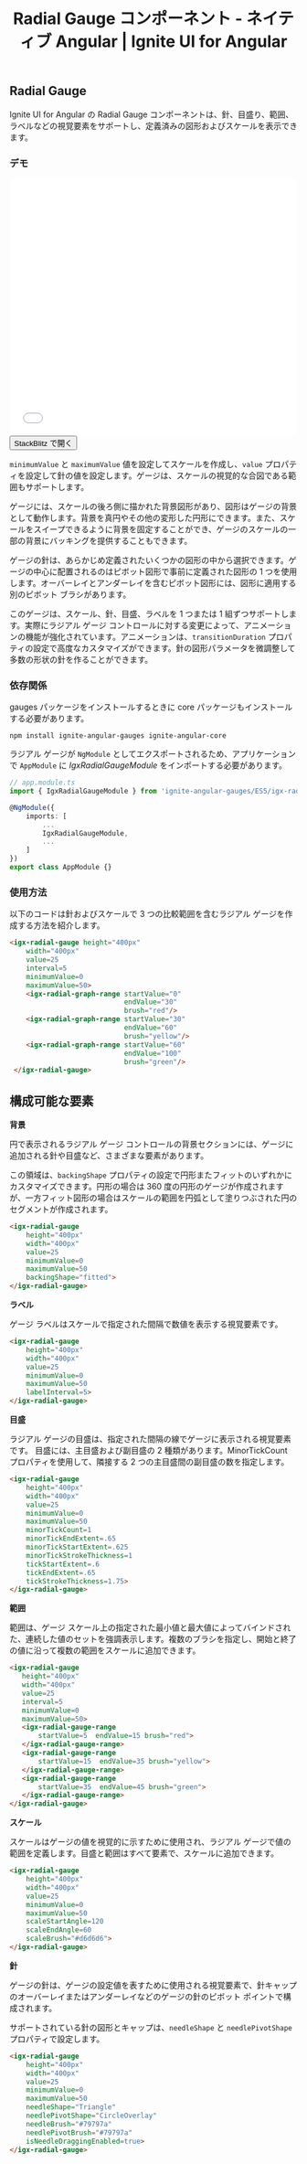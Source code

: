 ﻿---
title: Radial Gauge コンポーネント - ネイティブ Angular | Ignite UI for Angular
_description: Ignite UI for Angular の Radial Gauge コンポーネントは、針、目盛り、範囲、およびラベルなどの視覚要素を提供し、定義済みの図形およびスケールを表示できます。
_keywords: Ignite UI for Angular, Angular, ネイティブ Angular コンポーネント スイート, ネイティブ Angular コントロール, ネイティブ Angular コンポーネント, ネイティブ Angular コンポーネント ライブラリ, Angular グリッド, Angular データグリッド, Angular グリッドコントロール, Angular グリッドコンポーネント, Angular ラジアル ゲージ コンポーネント, Angular ラジアル ゲージ
_language: ja
---
## Radial Gauge

Ignite UI for Angular の Radial Gauge コンポーネントは、針、目盛り、範囲、ラベルなどの視覚要素をサポートし、定義済みの図形およびスケールを表示できます。

### デモ

<div class="sample-container" style="height: 450px">
    <iframe id="radial-gauge-sample-iframe" src='{environment:demosBaseUrl}/radial-gauge-sample' width="100%" height="100%" seamless frameBorder="0" onload="onSampleIframeContentLoaded(this);"></iframe>
</div>
<div>
    <button data-localize="stackblitz" class="stackblitz-btn"   data-iframe-id="radial-gauge-sample-iframe" data-demos-base-url="{environment:demosBaseUrl}">StackBlitz で開く
    </button>
</div>

<div class="divider--half"></div>

`minimumValue` と `maximumValue` 値を設定してスケールを作成し、`value` プロパティを設定して針の値を設定します。ゲージは、スケールの視覚的な合図である範囲もサポートします。

ゲージには、スケールの後ろ側に描かれた背景図形があり、図形はゲージの背景として動作します。背景を真円やその他の変形した円形にできます。また、スケールをスイープできるように背景を固定することができ、ゲージのスケールの一部の背景にバッキングを提供することもできます。

ゲージの針は、あらかじめ定義されたいくつかの図形の中から選択できます。ゲージの中心に配置されるのはピボット図形で事前に定義された図形の 1 つを使用します。オーバーレイとアンダーレイを含むピボット図形には、図形に適用する別のピボット ブラシがあります。

このゲージは、スケール、針、目盛、ラベルを 1 つまたは 1 組ずつサポートします。実際にラジアル ゲージ コントロールに対する変更によって、アニメーションの機能が強化されています。アニメーションは、`transitionDuration` プロパティの設定で高度なカスタマイズができます。針の図形パラメータを微調整して多数の形状の針を作ることができます。

### 依存関係

gauges パッケージをインストールするときに core パッケージもインストールする必要があります。

`npm install ignite-angular-gauges ignite-angular-core`

ラジアル ゲージが `NgModule` としてエクスポートされるため、アプリケーションで `AppModule` に _IgxRadialGaugeModule_ をインポートする必要があります。

```typescript
// app.module.ts
import { IgxRadialGaugeModule } from 'ignite-angular-gauges/ES5/igx-radial-gauge-module';

@NgModule({
    imports: [
        ...
        IgxRadialGaugeModule,
        ...
    ]
})
export class AppModule {}
```

<div class="divider--half"></div>

### 使用方法

以下のコードは針およびスケールで 3 つの比較範囲を含むラジアル ゲージを作成する方法を紹介します。

```html
<igx-radial-gauge height="400px"
    width="400px"
    value=25
    interval=5
    minimumValue=0
    maximumValue=50>
    <igx-radial-graph-range startValue="0"
                            endValue="30"
                            brush="red"/>
    <igx-radial-graph-range startValue="30"
                            endValue="60"
                            brush="yellow"/>
    <igx-radial-graph-range startValue="60"
                            endValue="100"
                            brush="green"/>
 </igx-radial-gauge>
```

<div class="divider--half"></div>

## 構成可能な要素

**背景**

円で表示されるラジアル ゲージ コントロールの背景セクションには、ゲージに追加される針や目盛など、さまざまな要素があります。

この領域は、`backingShape` プロパティの設定で円形またフィットのいずれかにカスタマイズできます。円形の場合は 360 度の円形のゲージが作成されますが、一方フィット図形の場合はスケールの範囲を円弧として塗りつぶされた円のセグメントが作成されます。

```html
<igx-radial-gauge   
    height="400px"
    width="400px"
    value=25
    minimumValue=0
    maximumValue=50
    backingShape="fitted">
</igx-radial-gauge>
```

**ラベル**

ゲージ ラベルはスケールで指定された間隔で数値を表示する視覚要素です。

```html
<igx-radial-gauge   
    height="400px"
    width="400px"
    value=25
    minimumValue=0
    maximumValue=50
    labelInterval=5>
</igx-radial-gauge>
```

**目盛**

ラジアル ゲージの目盛は、指定された間隔の線でゲージに表示される視覚要素です。
目盛には、主目盛および副目盛の 2 種類があります。MinorTickCount プロパティを使用して、隣接する 2 つの主目盛間の副目盛の数を指定します。

```html
<igx-radial-gauge   
    height="400px"
    width="400px"
    value=25
    minimumValue=0
    maximumValue=50
    minorTickCount=1
    minorTickEndExtent=.65
    minorTickStartExtent=.625
    minorTickStrokeThickness=1
    tickStartExtent=.6
    tickEndExtent=.65
    tickStrokeThickness=1.75>
</igx-radial-gauge>
```

**範囲**

範囲は、ゲージ スケール上の指定された最小値と最大値によってバインドされた、連続した値のセットを強調表示します。複数のブラシを指定し、開始と終了の値に沿って複数の範囲をスケールに追加できます。

```html
<igx-radial-gauge 
   height="400px"
   width="400px"
   value=25
   interval=5
   minimumValue=0
   maximumValue=50>
   <igx-radial-gauge-range
       startValue=5  endValue=15 brush="red">
   </igx-radial-gauge-range>
   <igx-radial-gauge-range
       startValue=15  endValue=35 brush="yellow">
   </igx-radial-gauge-range>
   <igx-radial-gauge-range
       startValue=35  endValue=45 brush="green">
   </igx-radial-gauge-range>
</igx-radial-gauge>
```

**スケール**

スケールはゲージの値を視覚的に示すために使用され、ラジアル ゲージで値の範囲を定義します。目盛と範囲はすべて要素で、スケールに追加できます。

```html
<igx-radial-gauge   
    height="400px"
    width="400px"
    value=25
    minimumValue=0
    maximumValue=50
    scaleStartAngle=120
    scaleEndAngle=60
    scaleBrush="#d6d6d6">
</igx-radial-gauge>
```

**針**

ゲージの針は、ゲージの設定値を表すために使用される視覚要素で、針キャップのオーバーレイまたはアンダーレイなどのゲージの針のピボット ポイントで構成されます。

サポートされている針の図形とキャップは、`needleShape` と `needlePivotShape` プロパティで設定します。

```html
<igx-radial-gauge 
    height="400px"
    width="400px"
    value=25
    minimumValue=0
    maximumValue=50
    needleShape="Triangle"
    needlePivotShape="CircleOverlay"
    needleBrush="#79797a"
    needlePivotBrush="#79797a"
    isNeedleDraggingEnabled=true>
</igx-radial-gauge>
```
